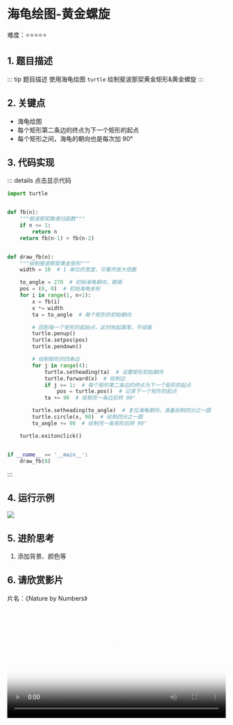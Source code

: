# 海龟绘图-黄金螺旋

难度：:star::star::star::star::star:

## 1. 题目描述
::: tip 题目描述
使用海龟绘图 `turtle` 绘制斐波那契黄金矩形&黄金螺旋
:::

## 2. 关键点
- 海龟绘图
- 每个矩形第二条边的终点为下一个矩形的起点
- 每个矩形之间，海龟的朝向也是每次加 90°

## 3. 代码实现
::: details 点击显示代码
```python
import turtle


def fb(n):
    """斐波那契数递归函数"""
    if n <= 1:
        return n
    return fb(n-1) + fb(n-2)


def draw_fb(n):
    """绘制斐波那契黄金矩形"""
    width = 10  # 1 单位的宽度，可看作放大倍数

    to_angle = 270  # 初始海龟朝向，朝南
    pos = (0, 0)  # 初始海龟坐标
    for i in range(1, n+1):
        x = fb(i)
        x *= width
        ta = to_angle  # 每个矩形的初始朝向

        # 回到每一个矩形的起始点，此时抬起画笔，不绘画
        turtle.penup()
        turtle.setpos(pos)
        turtle.pendown()

        # 绘制矩形的四条边
        for j in range(4):
            turtle.setheading(ta)  # 设置矩形初始朝向
            turtle.forward(x)  # 绘制边
            if j == 1:  # 每个矩形第二条边的终点为下一个矩形的起点
                pos = turtle.pos()  # 记录下一个矩形的起点
            ta += 90  # 绘制完一条边后转 90°

        turtle.setheading(to_angle)  # 复位海龟朝向，准备绘制四分之一圆
        turtle.circle(x, 90)  # 绘制四分之一圆
        to_angle += 90  # 绘制完一条矩形后转 90°

    turtle.exitonclick()


if __name__ == '__main__':
    draw_fb(8)
```
:::

## 4. 运行示例
![](/static/img/7859_1.gif)

## 5. 进阶思考
1. 添加背景、颜色等

## 6. 请欣赏影片
片名：《Nature by Numbers》

<video width="100%" controls poster="/static/img/nature-by-numbers.png">
  <source src="/static/mp4/nature-by-numbers.mp4" type="video/mp4">
Your browser does not support the video tag.
</video>
